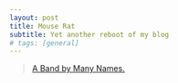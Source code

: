 ```yaml
---
layout: post
title: Mouse Rat
subtitle: Yet another reboot of my blog
# tags: [general]
---
```


<blockquote class="imgur-embed-pub" lang="en" data-id="YS1jHlp">
  <a href="//imgur.com/YS1jHlp">A Band by Many Names.</a>
</blockquote>
<script async src="//s.imgur.com/min/embed.js" charset="utf-8"></script>
